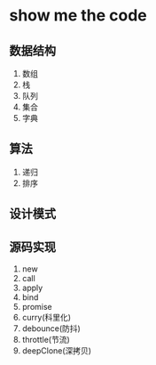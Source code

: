 # show me the code
## 数据结构
1. 数组
2. 栈
3. 队列
4. 集合
5. 字典
## 算法
1. 递归
2. 排序
## 设计模式
## 源码实现
1. new
2. call
3. apply
4. bind
5. promise
5. curry(科里化)
6. debounce(防抖)
7. throttle(节流)
8. deepClone(深拷贝)